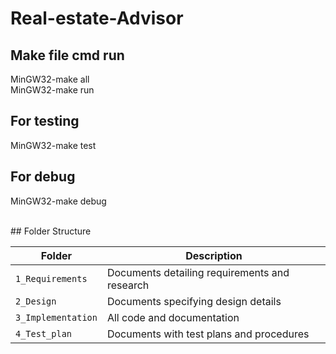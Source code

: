 # Real-estate-Advisor

## Make file cmd run
MinGW32-make all
<br>
MinGW32-make run
## For testing
MinGW32-make test
## For debug
MinGW32-make debug

<br>
## Folder Structure

| Folder             | Description                                   |
| ------------------ | --------------------------------------------- |
| `1_Requirements`   | Documents detailing requirements and research |
| `2_Design`         | Documents specifying design details           |
| `3_Implementation` | All code and documentation                    |
| `4_Test_plan`      | Documents with test plans and procedures      |
